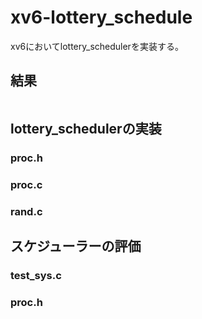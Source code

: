 # xv6-lottery_schedule
xv6においてlottery_schedulerを実装する。
## 結果
```

```

## lottery_schedulerの実装
### proc.h
### proc.c
### rand.c

## スケジューラーの評価
### test_sys.c
### proc.h
